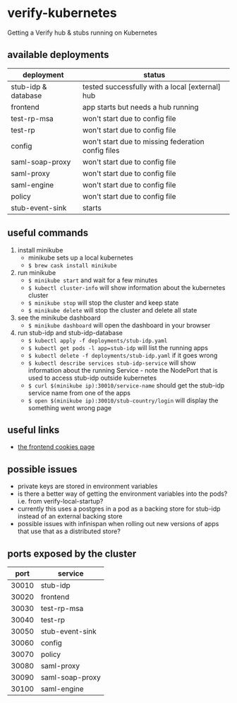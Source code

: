 # verify-kubernetes
Getting a Verify hub &amp; stubs running on Kubernetes 

## available deployments

| deployment          | status                                          |
| ------------------- | ----------------------------------------------- |
| stub-idp & database | tested successfully with a local [external] hub |
| frontend            | app starts but needs a hub running              |
| test-rp-msa         | won't start due to config file                  |
| test-rp             | won't start due to config file                  |
| config              | won't start due to missing federation config files |
| saml-soap-proxy     | won't start due to config file                  |
| saml-proxy          | won't start due to config file                  |
| saml-engine         | won't start due to config file                  |
| policy              | won't start due to config file                  |
| stub-event-sink     | starts                                          |

## useful commands

1. install minikube
    - minikube sets up a local kubernetes
    - `$ brew cask install minikube`
2. run minikube
    - `$ minikube start` and wait for a few minutes
    - `$ kubectl cluster-info` will show information about the kubernetes cluster 
    - `$ minikube stop` will stop the cluster and keep state
    - `$ minikube delete` will stop the cluster and delete all state
3. see the minikube dashboard
    - `$ minikube dashboard` will open the dashboard in your browser
4. run stub-idp and stub-idp-database
    - `$ kubectl apply -f deployments/stub-idp.yaml`
    - `$ kubectl get pods -l app=stub-idp` will list the running apps
    - `$ kubectl delete -f deployments/stub-idp.yaml` if it goes wrong 
    - `$ kubectl describe services stub-idp-service` will show information about the running Service - note the NodePort that is used to access stub-idp outside kubernetes
    - `$ curl $(minikube ip):30010/service-name` should get the stub-idp service name from one of the apps
    - `$ open $(minikube ip):30010/stub-country/login` will display the something went wrong page

## useful links

* [the frontend cookies page](http://192.168.99.100:30020/cookies)
    
## possible issues

* private keys are stored in environment variables
* is there a better way of getting the environment variables into the pods? i.e. from verify-local-startup?
* currently this uses a postgres in a pod as a backing store for stub-idp instead of an external backing store
* possible issues with infinispan when rolling out new versions of apps that use that as a distributed store?

## ports exposed by the cluster

| port  | service |
| ----- | ------- |
| 30010 | stub-idp |
| 30020 | frontend |
| 30030 | test-rp-msa |
| 30040 | test-rp |
| 30050 | stub-event-sink |
| 30060 | config |
| 30070 | policy |
| 30080 | saml-proxy |
| 30090 | saml-soap-proxy |
| 30100 | saml-engine |
